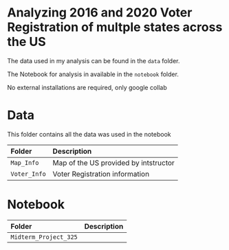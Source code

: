 # Analyzing 2016 and 2020 Voter Registration of multple states across the US   
The data used in my analysis can be found in the  `data` folder.

The Notebook for analysis in available in the `notebook` folder.

No external installations are required, only google collab

# Data
This folder contains all the data was used in the notebook

| Folder                | Description                                                                         |
|:----------------------|:------------------------------------------------------------------------------------|
| `Map_Info`         | Map of the US provided by intstructor                                  |
| `Voter_Info` | Voter Registration information                                    |

# Notebook
| Folder                | Description                                                                         |
|:----------------------|:------------------------------------------------------------------------------------|
| `Midterm_Project_325`         |                                   |
